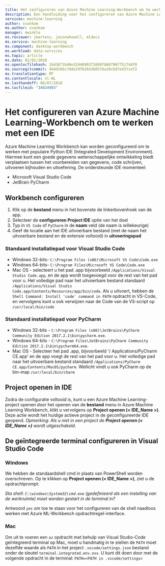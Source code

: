 ```yaml
---
title: Het configureren van Azure Machine Learning-Workbench om te werken met een IDE?  | Microsoft Docs
description: Een handleiding voor het configureren van Azure Machine Learning-Workbench om te werken met uw IDE.
services: machine-learning
author: svankam
ms.author: svankam
manager: mwinkle
ms.reviewer: jmartens, jasonwhowell, mldocs
ms.service: machine-learning
ms.component: desktop-workbench
ms.workload: data-services
ms.topic: article
ms.date: 02/01/2018
ms.openlocfilehash: 1b43671b40e3244690371669fb60796f75174df0
ms.sourcegitcommit: 944d16bc74de29fb2643b0576a20cbd7e437cef2
ms.translationtype: MT
ms.contentlocale: nl-NL
ms.lasthandoff: 06/07/2018
ms.locfileid: "34834903"
---
```

# <a name="how-to-configure-azure-machine-learning-workbench-to-work-with-an-ide"></a>Het configureren van Azure Machine Learning-Workbench om te werken met een IDE 

Azure Machine Learning Workbench kan worden geconfigureerd om te werken met populaire Python IDE (Integrated Development Environment). Hiermee kunt een goede gegevens wetenschappelijke ontwikkeling biedt verplaatsen tussen het voorbereiden van gegevens, code schrijven, uitvoeren bijhouden en uitoefening. De ondersteunde IDE momenteel:
- Microsoft Visual Studio Code 
- JetBrain PyCharm 

## <a name="configure-workbench"></a>Workbench configureren
1. Klik op de **bestand** menu in het bovenste de linkerbovenhoek van de app. 
2. Selecteer de **configureren Project IDE** optie van het doel 
3. Typ in `VS Code` of `PyCharm` in de **naam** veld (de naam is willekeurige)
4. Geef de locatie aan het IDE uitvoerbare bestand (met de naam het uitvoerbare bestand en de extensie voltooid) in **uitvoeringspad**

### <a name="default-install-path-for-visual-studio-code"></a>Standaard installatiepad voor Visual Studio Code  

* Windows 32-bits- `C:\Program Files (x86)\Microsoft VS Code\Code.exe`
* Windows 64-bits- `C:\Program Files\Microsoft VS Code\Code.exe`
* Mac OS - selecteert u het pad .app bijvoorbeeld `/Applications/Visual Studio Code.app`, en de app wordt toegevoegd voor de rest van het pad voor u. Het volledige pad naar het uitvoerbare bestand standaard `/Applications/Visual Studio Code.app/Contents/Resources/app/bin/code`. Als u uitvoert, hebben de `Shell Command: Install 'code' command in PATH` opdracht in VS-Code, en vervolgens kunt u ook verwijzen naar de Code van de VS-script op `/usr/local/bin/code`

### <a name="default-install-path-for-pycharm"></a>Standaard installatiepad voor PyCharm 

* Windows 32-bits - `C:\Program Files (x86)\JetBrains\PyCharm Community Edition 2017.2.1\bin\pycharm.exe`. 
* Windows 64-bits - `C:\Program Files\JetBrains\PyCharm Community Edition 2017.2.1\bin\pycharm64.exe`.
* Mac OS - Selecteer het pad .app, bijvoorbeeld '/ Applications/PyCharm CE.app' en de app voegt de rest van het pad voor u. Het volledige pad naar het uitvoerbare bestand standaard `/Applications/PyCharm CE.app/Contents/MacOS/pycharm`. Wellicht vindt u ook PyCharm op de bin-map `/usr/local/bin/charm`

## <a name="open-project-in-ide"></a>Project openen in IDE 
Zodra de configuratie voltooid is, kunt u een Azure Machine Learning-project openen door het openen van de **bestand** menu in Azure Machine Learning Workbench, klikt u vervolgens op **Project openen (< IDE_Name >)**. Deze actie wordt het huidige actieve project in de geconfigureerde IDE geopend. _Opmerking: Als u niet in een project de **Project openen (< IDE_Name >)** wordt uitgeschakeld._

## <a name="configuring-the-integrated-terminal-in-visual-studio-code"></a>De geïntegreerde terminal configureren in Visual Studio Code

### <a name="windows"></a>Windows 
We hebben de standaardshell cmd in plaats van PowerShell worden overschreven. Op te klikken op **Project openen (< IDE_Name >)**, ziet u de opdrachtprompt: 

_Sta shell: `C:\windows\System32\cmd.exe` (gedefinieerd als een instelling van de werkruimte) moet worden gestart in de terminal in?_

Antwoord `yes` om toe te staan voor het configureren van de shell naadloos werken met Azure ML-Workbench opdrachtregel-interface.

### <a name="mac"></a>Mac
Om uit te voeren een `az` opdracht met behulp van Visual Studio-Code geïntegreerd terminal op Mac, moet u handmatig in te stellen de `PATH` moet dezelfde waarde als `PATH` in het project `.vscode/settings.json` bestand onder de sleutel `terminal.integrated.env.osx`. U kunt dit doen door met de volgende opdracht in de terminal: `PATH=<PATH in .vscode/settings>`
